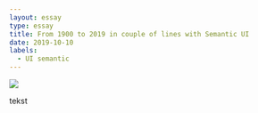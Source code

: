 ```yaml
---
layout: essay
type: essay
title: From 1900 to 2019 in couple of lines with Semantic UI
date: 2019-10-10
labels:
  - UI semantic
---
```


<img class="ui image" src="https://www.flickr.com/photos/cogdog/2764850881">

tekst

